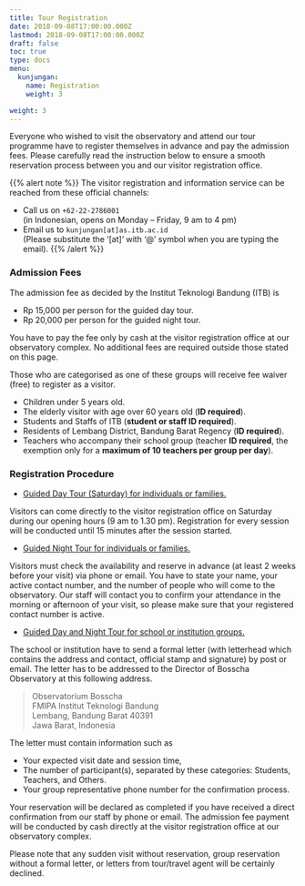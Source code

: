 ```yaml
---
title: Tour Registration
date: 2018-09-08T17:00:00.000Z
lastmod: 2018-09-08T17:00:00.000Z
draft: false
toc: true
type: docs
menu:
  kunjungan:
    name: Registration
    weight: 3

weight: 3
---
```


Everyone who wished to visit the observatory and attend our tour programme have to register themselves in advance and pay the admission fees. Please carefully read the instruction below to ensure a smooth reservation process between you and our visitor registration office.

{{% alert note %}}
The visitor registration and information service can be reached from these official channels:
- Call us on <i class="fas fa-phone"></i> `+62-22-2786001` <br> (in Indonesian, opens on Monday – Friday, 9 am to 4 pm)
- Email us to <i class="fas fa-envelope"></i> `kunjungan[at]as.itb.ac.id` <br>(Please substitute the ‘[at]’ with ‘@’ symbol when you are typing the email).
{{% /alert %}}

### Admission Fees
The admission fee as decided by the Institut Teknologi Bandung (ITB) is
- Rp 15,000 per person for the guided day tour.
- Rp 20,000 per person for the guided night tour.

You have to pay the fee only by cash at the visitor registration office at our observatory complex. No additional fees are required outside those stated on this page.

Those who are categorised as one of these groups will receive fee waiver (free) to register as a visitor.
- Children under 5 years old.
- The elderly visitor with age over 60 years old (**ID required**).
- Students and Staffs of ITB (**student or staff ID required**).
- Residents of Lembang District, Bandung Barat Regency (**ID required**).
- Teachers who accompany their school group (teacher **ID required**, the exemption only for a **maximum of 10 teachers per group per day**).


### Registration Procedure
- <u>Guided Day Tour (Saturday) for individuals or families.</u>

Visitors can come directly to the visitor registration office on Saturday during our opening hours (9 am to 1.30 pm). Registration for every session will be conducted until 15 minutes after the session started.

- <u>Guided Night Tour for individuals or families.</u>

Visitors must check the availability and reserve in advance (at least 2 weeks before your visit) via phone or email. You have to state your name, your active contact number, and the number of people who will come to the observatory. Our staff will contact you to confirm your attendance in the morning or afternoon of your visit, so please make sure that your registered contact number is active.

- <u>Guided Day and Night Tour for school or institution groups.</u>

The school or institution have to send a formal letter (with letterhead which contains the address and contact, official stamp and signature) by post or email. The letter has to be addressed to the Director of Bosscha Observatory at this following address.

> Observatorium Bosscha<br>
FMIPA Institut Teknologi Bandung<br>
Lembang, Bandung Barat 40391<br>
Jawa Barat, Indonesia

The letter must contain information such as
- Your expected visit date and session time,
- The number of participant(s), separated by these categories: Students, Teachers, and Others.
- Your group representative phone number for the confirmation process.

Your reservation will be declared as completed if you have received a direct confirmation from our staff by phone or email. The admission fee payment will be conducted by cash directly at the visitor registration office at our observatory complex.

Please note that any sudden visit without reservation, group reservation without a formal letter, or letters from tour/travel agent will be certainly declined.